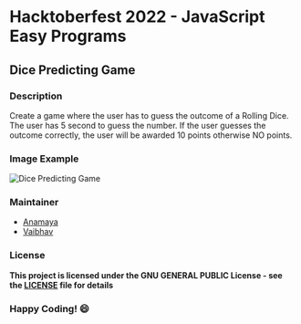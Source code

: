 # Hacktoberfest 2022 - JavaScript Easy Programs

## Dice Predicting Game

### Description
Create a game where the user has to guess the outcome of a Rolling Dice. The user has 5 second to guess the number. If the user guesses the outcome correctly, the user will be awarded 10 points otherwise NO points.

### Image Example
![Dice Predicting Game](https://ibb.co/f48c7tV)

### Maintainer
- [Anamaya](https://www.linkedin.com/in/anamaya1729/)
- [Vaibhav](https://https://www.linkedin.com/in/vaibhava17/)

### License
**This project is licensed under the GNU GENERAL PUBLIC License - see the [LICENSE](../LICENSE) file for details**

### Happy Coding! :smile:
